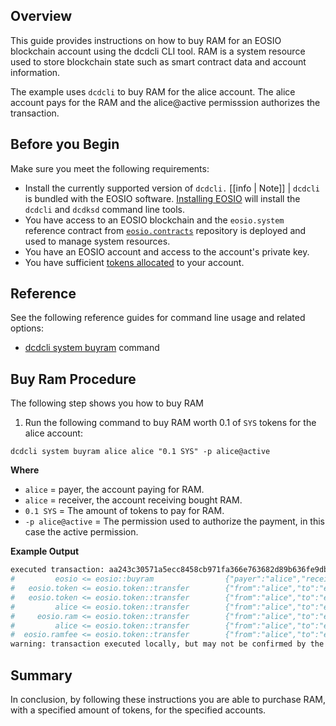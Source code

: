 
## Overview
This guide provides instructions on how to buy RAM for an EOSIO blockchain account using the dcdcli CLI tool. RAM is a system resource used to store blockchain state such as smart contract data and account information.

The example uses `dcdcli` to buy RAM for the alice account. The alice account pays for the RAM and the alice@active permisssion authorizes the transaction.  

## Before you Begin
Make sure you meet the following requirements: 

* Install the currently supported version of `dcdcli.`
[[info | Note]]
| `dcdcli` is bundled with the EOSIO software. [Installing EOSIO](../../00_install/index.md) will install the `dcdcli` and `dcdksd` command line tools. 
* You have access to an EOSIO blockchain and the `eosio.system` reference contract from [`eosio.contracts`](https://github.com/EOSIO/eosio.contracts) repository is deployed and used to manage system resources.
* You have an EOSIO account and access to the account's private key.
* You have sufficient [tokens allocated](how-to-transfer-an-eosio.token-token.md) to your account.

## Reference
See the following reference guides for command line usage and related options:

* [dcdcli system buyram](../03_command-reference/system/system-buyram.md) command

## Buy Ram Procedure

The following step shows you how to buy RAM

1. Run the following command to buy RAM worth 0.1 of `SYS` tokens for the alice account:

```shell
dcdcli system buyram alice alice "0.1 SYS" -p alice@active
```

**Where**
* `alice` = payer, the account paying for RAM.
* `alice` = receiver, the account receiving bought RAM.
* `0.1 SYS` = The amount of tokens to pay for RAM.
* `-p alice@active` = The permission used to authorize the payment, in this case the active permission.  

**Example Output**

```sh
executed transaction: aa243c30571a5ecc8458cb971fa366e763682d89b636fe9dbe7d28327d1cc4e9  128 bytes  283 us
#         eosio <= eosio::buyram                {"payer":"alice","receiver":"alice","quant":"0.1000 SYS"}
#   eosio.token <= eosio.token::transfer        {"from":"alice","to":"eosio.ram","quantity":"0.0995 SYS","memo":"buy ram"}
#   eosio.token <= eosio.token::transfer        {"from":"alice","to":"eosio.ramfee","quantity":"0.0005 SYS","memo":"ram fee"}
#         alice <= eosio.token::transfer        {"from":"alice","to":"eosio.ram","quantity":"0.0995 SYS","memo":"buy ram"}
#     eosio.ram <= eosio.token::transfer        {"from":"alice","to":"eosio.ram","quantity":"0.0995 SYS","memo":"buy ram"}
#         alice <= eosio.token::transfer        {"from":"alice","to":"eosio.ramfee","quantity":"0.0005 SYS","memo":"ram fee"}
#  eosio.ramfee <= eosio.token::transfer        {"from":"alice","to":"eosio.ramfee","quantity":"0.0005 SYS","memo":"ram fee"}
warning: transaction executed locally, but may not be confirmed by the network yet         ]
```
## Summary
In conclusion, by following these instructions you are able to purchase RAM, with a specified amount of tokens, for the specified accounts.